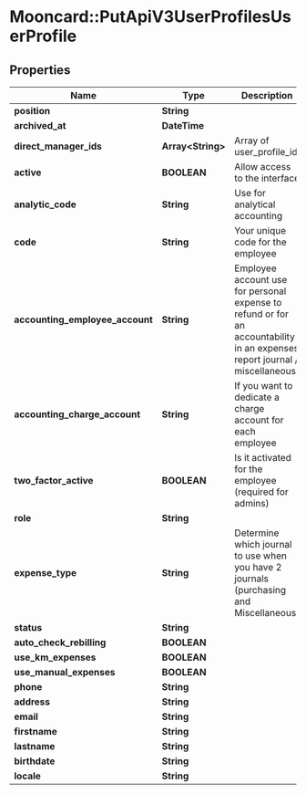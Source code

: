 # Mooncard::PutApiV3UserProfilesUserProfile

## Properties
Name | Type | Description | Notes
------------ | ------------- | ------------- | -------------
**position** | **String** |  | [optional] 
**archived_at** | **DateTime** |  | [optional] 
**direct_manager_ids** | **Array&lt;String&gt;** | Array of user_profile_id | [optional] 
**active** | **BOOLEAN** | Allow access to the interface | [optional] 
**analytic_code** | **String** | Use for analytical accounting | [optional] 
**code** | **String** | Your unique code for the employee | [optional] 
**accounting_employee_account** | **String** | Employee account use for personal expense to refund or for an accountability in an expenses report journal / miscellaneous | [optional] 
**accounting_charge_account** | **String** | If you want to dedicate a charge account for each employee | [optional] 
**two_factor_active** | **BOOLEAN** | Is it activated for the employee (required for admins) | [optional] 
**role** | **String** |  | [optional] 
**expense_type** | **String** | Determine which journal to use when you have 2 journals (purchasing and Miscellaneous) | [optional] 
**status** | **String** |  | [optional] 
**auto_check_rebilling** | **BOOLEAN** |  | [optional] 
**use_km_expenses** | **BOOLEAN** |  | [optional] 
**use_manual_expenses** | **BOOLEAN** |  | [optional] 
**phone** | **String** |  | [optional] 
**address** | **String** |  | [optional] 
**email** | **String** |  | [optional] 
**firstname** | **String** |  | [optional] 
**lastname** | **String** |  | [optional] 
**birthdate** | **String** |  | [optional] 
**locale** | **String** |  | [optional] 


